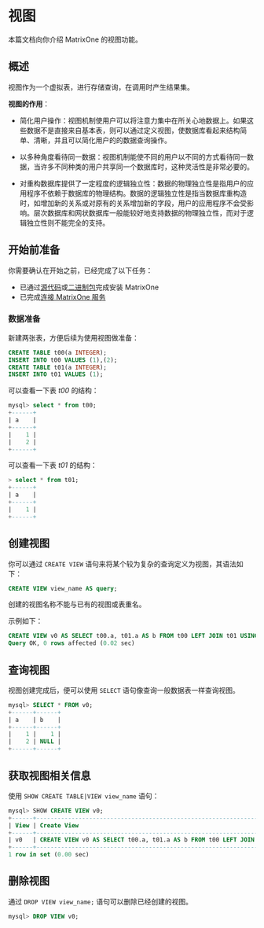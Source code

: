 # 视图

本篇文档向你介绍 MatrixOne 的视图功能。

## 概述

视图作为一个虚拟表，进行存储查询，在调用时产生结果集。

**视图的作用**：

- 简化用户操作：视图机制使用户可以将注意力集中在所关心地数据上。如果这些数据不是直接来自基本表，则可以通过定义视图，使数据库看起来结构简单、清晰，并且可以简化用户的的数据查询操作。

- 以多种角度看待同一数据：视图机制能使不同的用户以不同的方式看待同一数据，当许多不同种类的用户共享同一个数据库时，这种灵活性是非常必要的。

- 对重构数据库提供了一定程度的逻辑独立性：数据的物理独立性是指用户的应用程序不依赖于数据库的物理结构。数据的逻辑独立性是指当数据库重构造时，如增加新的关系或对原有的关系增加新的字段，用户的应用程序不会受影响。层次数据库和网状数据库一般能较好地支持数据的物理独立性，而对于逻辑独立性则不能完全的支持。

## 开始前准备

你需要确认在开始之前，已经完成了以下任务：

- 已通过[源代码](https://docs.matrixorigin.io/cn/0.5.1/MatrixOne/Get-Started/install-standalone-matrixone/#1)或[二进制包](https://docs.matrixorigin.io/cn/0.5.1/MatrixOne/Get-Started/install-standalone-matrixone/#2)完成安装 MatrixOne
- 已完成[连接 MatrixOne 服务](../../Get-Started/connect-to-matrixone-server.md)

### 数据准备

新建两张表，方便后续为使用视图做准备：

```sql
CREATE TABLE t00(a INTEGER);
INSERT INTO t00 VALUES (1),(2);
CREATE TABLE t01(a INTEGER);
INSERT INTO t01 VALUES (1);
```

可以查看一下表 *t00* 的结构：

```sql
mysql> select * from t00;
+------+
| a    |
+------+
|    1 |
|    2 |
+------+
```

可以查看一下表 *t01* 的结构：

```sql
> select * from t01;
+------+
| a    |
+------+
|    1 |
+------+
```

## 创建视图

你可以通过 `CREATE VIEW` 语句来将某个较为复杂的查询定义为视图，其语法如下：

```sql
CREATE VIEW view_name AS query;
```

创建的视图名称不能与已有的视图或表重名。

示例如下：

```sql
CREATE VIEW v0 AS SELECT t00.a, t01.a AS b FROM t00 LEFT JOIN t01 USING(a);
Query OK, 0 rows affected (0.02 sec)
```

## 查询视图

视图创建完成后，便可以使用 `SELECT` 语句像查询一般数据表一样查询视图。

```sql
mysql> SELECT * FROM v0;
+------+------+
| a    | b    |
+------+------+
|    1 |    1 |
|    2 | NULL |
+------+------+
```

## 获取视图相关信息

使用 `SHOW CREATE TABLE|VIEW view_name` 语句：

```sql
mysql> SHOW CREATE VIEW v0;
+------+----------------------------------------------------------------------------+
| View | Create View                                                                |
+------+----------------------------------------------------------------------------+
| v0   | CREATE VIEW v0 AS SELECT t00.a, t01.a AS b FROM t00 LEFT JOIN t01 USING(a) |
+------+----------------------------------------------------------------------------+
1 row in set (0.00 sec)
```

## 删除视图

通过 `DROP VIEW view_name;` 语句可以删除已经创建的视图。

```sql
mysql> DROP VIEW v0;
```
